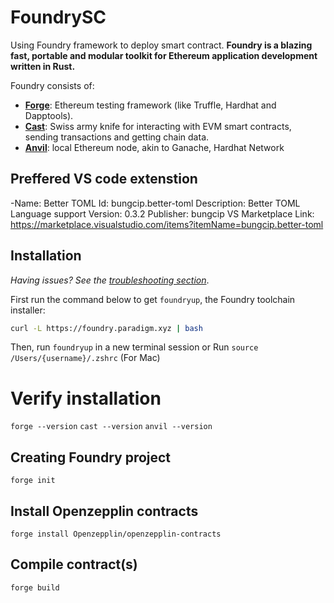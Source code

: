 # FoundrySC
Using Foundry framework to deploy smart contract.
**Foundry is a blazing fast, portable and modular toolkit for Ethereum
application development written in Rust.**

Foundry consists of:

- [**Forge**](./forge): Ethereum testing framework (like Truffle, Hardhat and
  Dapptools).
- [**Cast**](./cast): Swiss army knife for interacting with EVM smart contracts,
  sending transactions and getting chain data.
- [**Anvil**](./anvil): local Ethereum node, akin to Ganache, Hardhat Network

## Preffered VS code extenstion
-Name: Better TOML
Id: bungcip.better-toml
Description: Better TOML Language support
Version: 0.3.2
Publisher: bungcip
VS Marketplace Link: https://marketplace.visualstudio.com/items?itemName=bungcip.better-toml


## Installation

*Having issues? See the [troubleshooting section](#troubleshooting-installation)*.

First run the command below to get `foundryup`, the Foundry toolchain installer:

```sh
curl -L https://foundry.paradigm.xyz | bash
```

Then, run `foundryup` in a new terminal session or Run `source /Users/{username}/.zshrc` (For Mac)

# Verify installation
`forge --version`
`cast --version`
`anvil --version`

## Creating Foundry project
`forge init`

## Install Openzepplin contracts
`forge install Openzepplin/openzepplin-contracts`

## Compile contract(s)
`forge build`